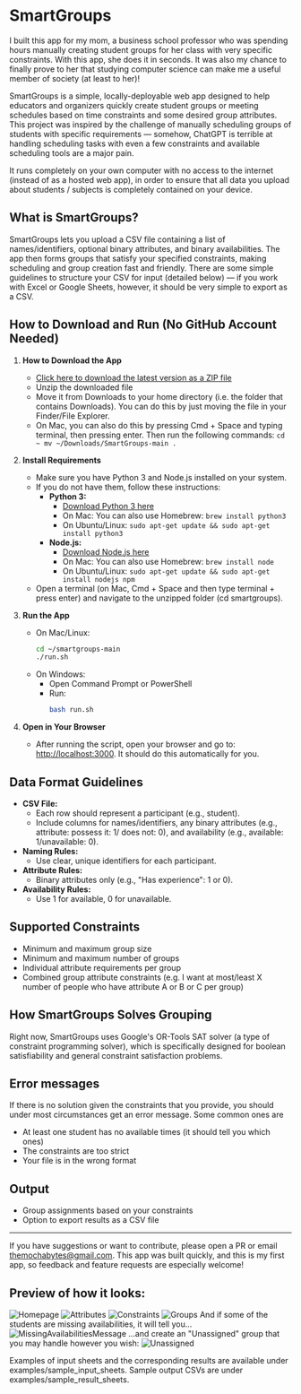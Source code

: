 # SmartGroups
I built this app for my mom, a business school professor who was spending hours manually creating student groups for her class with very specific constraints. With this app, she does it in seconds. It was also my chance to finally prove to her that studying computer science can make me a useful member of society (at least to her)!

SmartGroups is a simple, locally-deployable web app designed to help educators and organizers quickly create student groups or meeting schedules based on time constraints and some desired group attributes. This project was inspired by the challenge of manually scheduling groups of students with specific requirements — somehow, ChatGPT is terrible at handling scheduling tasks with even a few constraints and available scheduling tools are a major pain. 

It runs completely on your own computer with no access to the internet (instead of as a hosted web app), in order to ensure that all data you upload about students / subjects is completely contained on your device.

## What is SmartGroups?
SmartGroups lets you upload a CSV file containing a list of names/identifiers, optional binary attributes, and binary availabilities. The app then forms groups that satisfy your specified constraints, making scheduling and group creation fast and friendly. There are some simple guidelines to structure your CSV for input (detailed below) — if you work with Excel or Google Sheets, however, it should be very simple to export as a CSV.

## How to Download and Run (No GitHub Account Needed)

1. **How to Download the App**
   - [Click here to download the latest version as a ZIP file](https://github.com/mochabytes/SmartGroups/archive/refs/heads/main.zip)
   - Unzip the downloaded file
   - Move it from Downloads to your home directory (i.e. the folder that contains Downloads). You can do this by just moving the file in your Finder/File Explorer.
   - On Mac, you can also do this by pressing Cmd + Space and typing terminal, then pressing enter. Then run the following commands:
         ```
         cd ~
         mv ~/Downloads/SmartGroups-main .
         ```

2. **Install Requirements**
   - Make sure you have Python 3 and Node.js installed on your system.
   - If you do not have them, follow these instructions:
     - **Python 3:**
       - [Download Python 3 here](https://www.python.org/downloads/)
       - On Mac: You can also use Homebrew: `brew install python3`
       - On Ubuntu/Linux: `sudo apt-get update && sudo apt-get install python3`
     - **Node.js:**
       - [Download Node.js here](https://nodejs.org/)
       - On Mac: You can also use Homebrew: `brew install node`
       - On Ubuntu/Linux: `sudo apt-get update && sudo apt-get install nodejs npm`
   - Open a terminal (on Mac, Cmd + Space and then type terminal + press enter) and navigate to the unzipped folder (cd smartgroups).

3. **Run the App**
   - On Mac/Linux:
     ```sh
     cd ~/smartgroups-main
     ./run.sh
     ```
   - On Windows:
     - Open Command Prompt or PowerShell
     - Run:
       ```sh
       bash run.sh
       ```

4. **Open in Your Browser**
   - After running the script, open your browser and go to: [http://localhost:3000](http://localhost:3000). It should do this automatically for you.

## Data Format Guidelines
- **CSV File:**
  - Each row should represent a participant (e.g., student).
  - Include columns for names/identifiers, any binary attributes (e.g., attribute: possess it: 1/ does not: 0), and availability (e.g., available: 1/unavailable: 0).
- **Naming Rules:**
  - Use clear, unique identifiers for each participant.
- **Attribute Rules:**
  - Binary attributes only (e.g., "Has experience": 1 or 0).
- **Availability Rules:**
  - Use 1 for available, 0 for unavailable.

## Supported Constraints
- Minimum and maximum group size
- Minimum and maximum number of groups
- Individual attribute requirements per group
- Combined group attribute constraints (e.g. I want at most/least X number of people who have attribute A or B or C per group)

## How SmartGroups Solves Grouping
Right now, SmartGroups uses Google's OR-Tools SAT solver (a type of constraint programming solver), which is specifically designed for boolean satisfiability and general constraint satisfaction problems.

## Error messages
If there is no solution given the constraints that you provide, you should under most circumstances get an error message. Some common ones are
- At least one student has no available times (it should tell you which ones)
- The constraints are too strict
- Your file is in the wrong format

## Output
- Group assignments based on your constraints
- Option to export results as a CSV file

---

If you have suggestions or want to contribute, please open a PR or email themochabytes@gmail.com. This app was built quickly, and this is my first app, so feedback and feature requests are especially welcome!



## Preview of how it looks:

![Homepage](examples/screenshots/homepage.png)
![Attributes](examples/screenshots/attributes.png)
![Constraints](examples/screenshots/constraints.png)
![Groups](examples/screenshots/group_results.png)
And if some of the students are missing availabilities, it will tell you...
![MissingAvailabilitiesMessage](examples/screenshots/missing_availabilities_message.png)
...and create an "Unassigned" group that you may handle however you wish:
![Unassigned](examples/screenshots/unassigned.png)

Examples of input sheets and the corresponding results are available under examples/sample_input_sheets. Sample output CSVs are under examples/sample_result_sheets.

